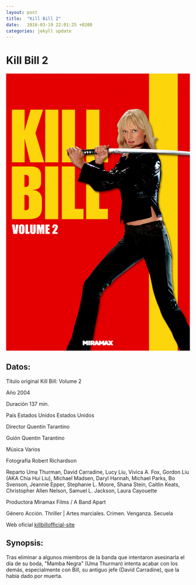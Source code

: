```yaml
---
layout: post
title:  "Kill Bill 2"
date:   2016-03-19 22:01:25 +0200
categories: jekyll update
---
```


# Kill Bill 2

![Portada](/images/killbill2.jpg)

## Datos:
Título original Kill Bill: Volume 2 

Año 2004

Duración 137 min.

País Estados Unidos Estados Unidos

Director Quentin Tarantino 

Guión Quentin Tarantino

Música Varios

Fotografía Robert Richardson

Reparto Uma Thurman, David Carradine, Lucy Liu, Vivica A. Fox, Gordon Liu 
(AKA Chia Hui Liu), Michael Madsen, Daryl Hannah, Michael Parks, 
Bo Svenson, Jeannie Epper, Stephanie L. Moore, Shana Stein, Caitlin Keats, 
Christopher Allen Nelson, Samuel L. Jackson, Laura Cayouette 

Productora Miramax Films / A Band Apart

Género Acción. Thriller | Artes marciales. Crimen. Venganza. Secuela 

Web oficial [killbillofficial-site]

## Synopsis:
Tras eliminar a algunos miembros de la banda que intentaron asesinarla 
el día de su boda, "Mamba Negra" (Uma Thurman) intenta acabar con los 
demás, especialmente con Bill, su antiguo jefe (David Carradine), que 
la había dado por muerta.


[killbillofficial-site]: http://www.kill-bill.com/
